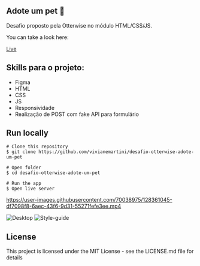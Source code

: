 ## Adote um pet :dog:

Desafio proposto pela Otterwise no módulo HTML/CSS/JS.

You can take a look here: 

[Live](https://desafio-otterwise-adote-um-pet.martiniviviane.repl.co/)

## Skills para o projeto:

- Figma
- HTML
- CSS
- JS
- Responsividade
- Realização de POST com fake API para formulário

## Run locally

```
# Clone this repository
$ git clone https://github.com/vivianemartini/desafio-otterwise-adote-um-pet

# Open folder
$ cd desafio-otterwise-adote-um-pet

# Run the app
$ Open live server
```

https://user-images.githubusercontent.com/70038975/128361045-df7098f8-6aec-43f6-9d31-55271fefe3ee.mp4

![Desktop](https://user-images.githubusercontent.com/70038975/128358751-3b9aeef2-fd03-4e05-8f66-f893ef511311.png)
![Style-guide](https://user-images.githubusercontent.com/70038975/128358828-883c6844-2786-4414-932c-45cc433cf3eb.png)

## License

This project is licensed under the MIT License - see the LICENSE.md file for details

